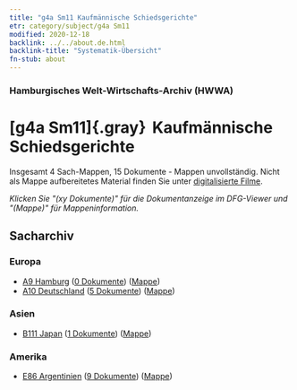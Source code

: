 ```yaml
---
title: "g4a Sm11 Kaufmännische Schiedsgerichte"
etr: category/subject/g4a Sm11
modified: 2020-12-18
backlink: ../../about.de.html
backlink-title: "Systematik-Übersicht"
fn-stub: about
---
```


### Hamburgisches Welt-Wirtschafts-Archiv (HWWA)
# [g4a Sm11]{.gray}&#8201; Kaufmännische Schiedsgerichte&#160; 




Insgesamt 4 Sach-Mappen, 15 Dokumente - Mappen unvollständig.
Nicht als Mappe aufbereitetes Material finden Sie unter [digitalisierte Filme](/film/h1_sh).

_Klicken Sie "(xy Dokumente)" für die Dokumentanzeige im DFG-Viewer und "(Mappe)" für Mappeninformation._

## Sacharchiv




### Europa

- [A9 Hamburg](../../../geo/about.de.html#A9) (<a href="https://dfg-viewer.de/show/?tx_dlf[id]=https://pm20.zbw.eu/mets/sh/1409xx/140905/1445xx/144541/public.mets.de.xml" target="_blank">0 Dokumente</a>) ([Mappe](http://purl.org/pressemappe20/folder/sh/140905,144541))
- [A10 Deutschland](../../../geo/about.de.html#A10) (<a href="https://dfg-viewer.de/show/?tx_dlf[id]=https://pm20.zbw.eu/mets/sh/1261xx/126128/1445xx/144541/public.mets.de.xml" target="_blank">5 Dokumente</a>) ([Mappe](http://purl.org/pressemappe20/folder/sh/126128,144541))

### Asien

- [B111 Japan](../../../geo/about.de.html#B111) (<a href="https://dfg-viewer.de/show/?tx_dlf[id]=https://pm20.zbw.eu/mets/sh/1412xx/141272/1445xx/144541/public.mets.de.xml" target="_blank">1 Dokumente</a>) ([Mappe](http://purl.org/pressemappe20/folder/sh/141272,144541))

### Amerika

- [E86 Argentinien](../../../geo/about.de.html#E86) (<a href="https://dfg-viewer.de/show/?tx_dlf[id]=https://pm20.zbw.eu/mets/sh/1416xx/141692/1445xx/144541/public.mets.de.xml" target="_blank">9 Dokumente</a>) ([Mappe](http://purl.org/pressemappe20/folder/sh/141692,144541))


